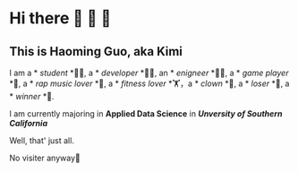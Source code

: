 # Hi there 👋 👀 👋

## This is Haoming Guo, aka Kimi

I am a * *student* *👨‍🎓, a * *developer* *👨‍💻, an * *enigneer* *👨‍🔧, a * *game player* *🥷, a * *rap music lover* *🤩, a * *fitness lover* *🏋，a * *clown* *🤡, a * *loser* *🥲, a * *winner* *🤫.

I am currently majoring in **Applied Data Science** in ***Unversity of Southern California***

Well, that' just all. 

No visiter anyway🥲


<!--
**Kym1ng/Kym1ng** is a ✨ _special_ ✨ repository because its `README.md` (this file) appears on your GitHub profile.

Here are some ideas to get you started:

- 🔭 I’m currently working on ...
- 🌱 I’m currently learning ...
- 👯 I’m looking to collaborate on ...
- 🤔 I’m looking for help with ...
- 💬 Ask me about ...
- 📫 How to reach me: ...
- 😄 Pronouns: ...
- ⚡ Fun fact: ...
-->
